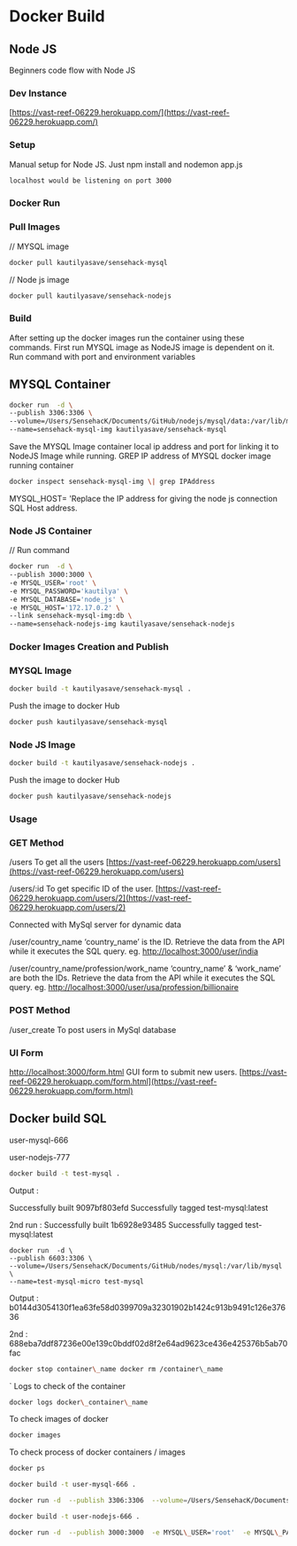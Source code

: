 # Docker Build


## Node JS

Beginners code flow with Node JS
### Dev Instance

[https://vast-reef-06229.herokuapp.com/](https://vast-reef-06229.herokuapp.com/)

### Setup

Manual setup for Node JS. Just npm install and nodemon app.js

```sh
localhost would be listening on port 3000
```

### Docker Run

### Pull Images

// MYSQL image

```sh
docker pull kautilyasave/sensehack-mysql
```


// Node js image

```sh
docker pull kautilyasave/sensehack-nodejs
```

### Build

After setting up the docker images run the container using these commands. First run MYSQL image as NodeJS image is dependent on it. Run command with port and environment variables

## MYSQL Container

```bash
docker run  -d \
--publish 3306:3306 \
--volume=/Users/SensehacK/Documents/GitHub/nodejs/mysql/data:/var/lib/mysql \
--name=sensehack-mysql-img kautilyasave/sensehack-mysql
```

Save the MYSQL Image container local ip address and port for linking it to NodeJS Image while running. GREP IP address of MYSQL docker image running container

```sh
docker inspect sensehack-mysql-img \| grep IPAddress
```

MYSQL\_HOST= 'Replace the IP address for giving the node js connection SQL Host address.

### Node JS Container

// Run command

```bash
docker run  -d \
--publish 3000:3000 \
-e MYSQL_USER='root' \
-e MYSQL_PASSWORD='kautilya' \
-e MYSQL_DATABASE='node_js' \
-e MYSQL_HOST='172.17.0.2' \
--link sensehack-mysql-img:db \
--name=sensehack-nodejs-img kautilyasave/sensehack-nodejs
```

### Docker Images Creation and Publish

### MYSQL Image

```sh
docker build -t kautilyasave/sensehack-mysql .
```

Push the image to docker Hub

```sh
docker push kautilyasave/sensehack-mysql
```

### Node JS Image

```sh
docker build -t kautilyasave/sensehack-nodejs .
```

Push the image to docker Hub

```sh
docker push kautilyasave/sensehack-nodejs
```

### Usage

### GET Method

/users To get all the users [https://vast-reef-06229.herokuapp.com/users](https://vast-reef-06229.herokuapp.com/users)

/users/:id To get specific ID of the user. [https://vast-reef-06229.herokuapp.com/users/2](https://vast-reef-06229.herokuapp.com/users/2)

Connected with MySql server for dynamic data

/user/country\_name ‘country\_name’ is the ID. Retrieve the data from the API while it executes the SQL query. eg. [http://localhost:3000/user/india](http://localhost:3000/user/india)

/user/country\_name/profession/work\_name ‘country\_name’ & ‘work\_name’ are both the IDs. Retrieve the data from the API while it executes the SQL query. eg. [http://localhost:3000/user/usa/profession/billionaire](http://localhost:3000/user/usa/profession/billionaire)

### POST Method

/user\_create To post users in MySql database

### UI Form

[http://localhost:3000/form.html](http://localhost:3000/form.html) GUI form to submit new users. [https://vast-reef-06229.herokuapp.com/form.html](https://vast-reef-06229.herokuapp.com/form.html)


## Docker build SQL

user-mysql-666

user-nodejs-777

```sh
docker build -t test-mysql .
```

Output :

Successfully built 9097bf803efd Successfully tagged test-mysql:latest

2nd run : Successfully built 1b6928e93485 Successfully tagged test-mysql:latest

```text
docker run  -d \
--publish 6603:3306 \
--volume=/Users/SensehacK/Documents/GitHub/nodes/mysql:/var/lib/mysql \
--name=test-mysql-micro test-mysql
```

Output : b0144d3054130f1ea63fe58d0399709a32301902b1424c913b9491c126e37636

2nd : 688eba7ddf87236e00e139c0bddf02d8f2e64ad9623ce436e425376b5ab70fac

```sh
docker stop container\_name docker rm /container\_name
```

\` Logs to check of the container

```sh
docker logs docker\_container\_name
```

To check images of docker

```sh
docker images
```

To check process of docker containers / images

```sh
docker ps
```

```sh
docker build -t user-mysql-666 .

docker run -d  --publish 3306:3306  --volume=/Users/SensehacK/Documents/GitHub/nodejs/mysql/data:/var/lib/mysql  --name=user-mysql-img-666 user-mysql-666

docker build -t user-nodejs-666 .

docker run -d  --publish 3000:3000  -e MYSQL\_USER='root'  -e MYSQL\_PASSWORD=‘your\_password’  -e MYSQL\_DATABASE='node\_js'  -e MYSQL\_HOST='172.17.0.2'  --link test-mysql-micro:db  --name=user-nodejs-img-666 user-nodejs-666
```


